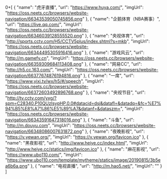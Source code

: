0+[
  {
    "name": "虎牙直播",
    "url": "https://www.huya.com/",
    "imgUrl": "https://oss.neets.cc/browsers/website-navigation/66343539050745856.png"
  },
  {
    "name": "企鹅体育（NBA赛事）",
    "url": "https://live.qq.com/",
    "imgUrl": "https://oss.neets.cc/browsers/website-navigation/66346039128555520.png"
  },
  {
    "name": "央视体育",
    "url": "http://sports.cctv.com/H5/CCTV5plus/index.shtml?s=mkb",
    "imgUrl": "https://oss.neets.cc/browsers/website-navigation/66344495305916416.png"
  },
  {
    "name": "游戏风云",
    "url": "http://m.gamefy.cn",
    "imgUrl": "https://oss.neets.cc/browsers/website-navigation/66359309684113408.png"
  },
  {
    "name": "网易CC",
    "url": "http://h5.cc.163.com/",
    "imgUrl": "https://oss.neets.cc/browsers/website-navigation/66377674876194816.png"
  },
  {
    "name": "一席",
    "url": "https://www.yixi.tv/wx/h5/#/speech",
    "imgUrl": "https://oss.neets.cc/browsers/website-navigation/66372603492896768.png"
  },
  {
    "name": "央视节目",
    "url": "http://tv.cctv.com/yxg/?spm=C28340.P10QUzIsypHP.0.0#datacid=dsj&datafl=&datadq=&fc=%E7%94%B5%E8%A7%86%E5%89%A7&datanf=&dataszm=",
    "imgUrl": "https://oss.neets.cc/browsers/website-navigation/66343591647318016.png"
  },
  {
    "name": "斗鱼",
    "url": "http://m.douyu.com",
    "imgUrl": "https://oss.neets.cc/browsers/website-navigation/66348086007631872.png"
  },
  {
    "name": "夜晚影视",
    "url": "https://v.yewan.org/",
    "imgUrl": "https://v.yewan.org/favicon.ico"
  },
  {
    "name": "黑夜影视",
    "url": "http://www.heiye.cc/index.html",
    "imgUrl": "http://www.heiye.cc/statics/img/favicon.ico"
  },
  {
    "name": "麻花影视",
    "url": "https://www.ubo110.com/",
    "imgUrl": "https://www.ubo110.com/template/mytheme/statics/image/20190815/3b5ea6b6a.png"
  },
  {
    "name": "电视直播",
    "url": "http://m.hao5.net/",
    "imgUrl": ""
  }
]
